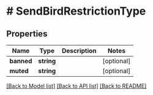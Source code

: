 # # SendBirdRestrictionType

## Properties

Name | Type | Description | Notes
------------ | ------------- | ------------- | -------------
**banned** | **string** |  | [optional]
**muted** | **string** |  | [optional]

[[Back to Model list]](../../README.md#models) [[Back to API list]](../../README.md#endpoints) [[Back to README]](../../README.md)
